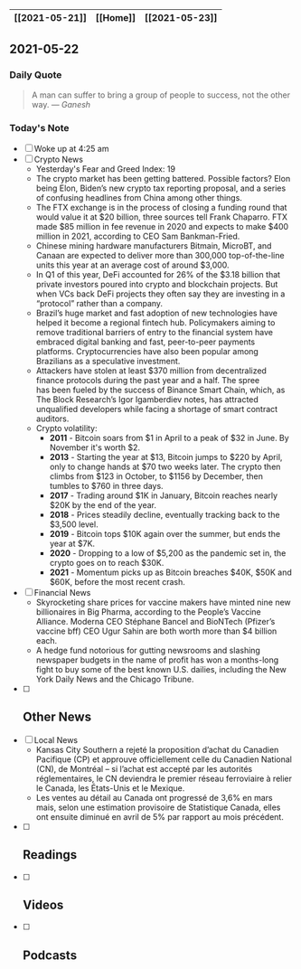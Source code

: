 | [[2021-05-21]] | [[Home]] | [[2021-05-23]] |
| :------------: | :------: | :------------: |

## 2021-05-22 

### Daily Quote
> A man can suffer to bring a group of people to success, not the other way.
> &mdash; <cite>Ganesh</cite>

### Today's Note
- [ ] Woke up at 4:25 am
- [ ] Crypto News
	- Yesterday's Fear and Greed Index: 19
	- The crypto market has been getting battered. Possible factors? Elon being Elon, Biden’s new crypto tax reporting proposal, and a series of confusing headlines from China among other things.
	- The FTX exchange is in the process of closing a funding round that would value it at $20 billion, three sources tell Frank Chaparro. FTX made $85 million in fee revenue in 2020 and expects to make $400 million in 2021, according to CEO Sam Bankman-Fried.
	- Chinese mining hardware manufacturers Bitmain, MicroBT, and Canaan are expected to deliver more than 300,000 top-of-the-line units this year at an average cost of around $3,000.
	- In Q1 of this year, DeFi accounted for 26% of the $3.18 billion that private investors poured into crypto and blockchain projects. But when VCs back DeFi projects they often say they are investing in a “protocol” rather than a company.
	- Brazil’s huge market and fast adoption of new technologies have helped it become a regional fintech hub. Policymakers aiming to remove traditional barriers of entry to the financial system have embraced digital banking and fast, peer-to-peer payments platforms. Cryptocurrencies have also been popular among Brazilians as a speculative investment.
	- Attackers have stolen at least $370 million from decentralized finance protocols during the past year and a half. The spree has been fueled by the success of Binance Smart Chain, which, as The Block Research’s Igor Igamberdiev notes, has attracted unqualified developers while facing a shortage of smart contract auditors.
	- Crypto volatility:
		- **2011** \- Bitcoin soars from $1 in April to a peak of $32 in June. By November it's worth $2. 
		- **2013** \- Starting the year at $13, Bitcoin jumps to $220 by April, only to change hands at $70 two weeks later. The crypto then climbs from $123 in October, to $1156 by December, then tumbles to $760 in three days. 
		- **2017** \- Trading around $1K in January, Bitcoin reaches nearly $20K by the end of the year. 
		- **2018** \- Prices steadily decline, eventually tracking back to the $3,500 level.
		- **2019** \- Bitcoin tops $10K again over the summer, but ends the year at $7K.
		- **2020** \- Dropping to a low of $5,200 as the pandemic set in, the crypto goes on to reach $30K.
		- **2021** \- Momentum picks up as Bitcoin breaches $40K, $50K and $60K, before the most recent crash.
- [ ] Financial News
	- Skyrocketing share prices for vaccine makers have minted nine new billionaires in Big Pharma, according to the People’s Vaccine Alliance. Moderna CEO Stéphane Bancel and BioNTech (Pfizer’s vaccine bff) CEO Ugur Sahin are both worth more than $4 billion each.
	- A hedge fund notorious for gutting newsrooms and slashing newspaper budgets in the name of profit has won a months-long fight to buy some of the best known U.S. dailies, including the New York Daily News and the Chicago Tribune.
- [ ] Other News
	- 
- [ ] Local News
	- Kansas City Southern a rejeté la proposition d’achat du Canadien Pacifique (CP) et approuve officiellement celle du Canadien National (CN), de Montréal – si l’achat est accepté par les autorités réglementaires, le CN deviendra le premier réseau ferroviaire à relier le Canada, les États-Unis et le Mexique. 
	- Les ventes au détail au Canada ont progressé de 3,6% en mars mais, selon une estimation provisoire de Statistique Canada, elles ont ensuite diminué en avril de 5% par rapport au mois précédent. 
- [ ] Readings
	- 
- [ ] Videos
	- 
- [ ] Podcasts
	- 
